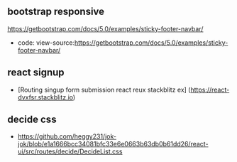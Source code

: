 ## bootstrap responsive 
https://getbootstrap.com/docs/5.0/examples/sticky-footer-navbar/
- code: 
view-source:https://getbootstrap.com/docs/5.0/examples/sticky-footer-navbar/

## react signup
- [Routing singup form submission react reux stackblitz ex]
(https://react-dvxfsr.stackblitz.io)
## decide css
- https://github.com/heggy231/jok-jok/blob/e1a1666bcc34081bfc33e6e0663b63db0b61dd26/react-ui/src/routes/decide/DecideList.css
